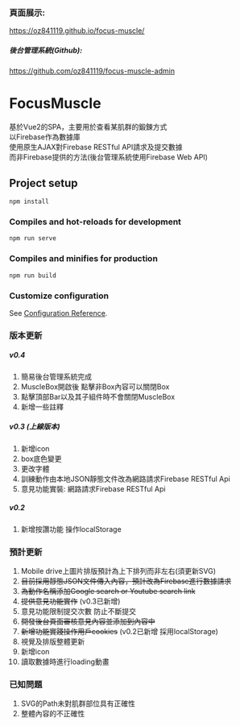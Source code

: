 ### 頁面展示: 
<https://oz841119.github.io/focus-muscle/>  

##### 後台管理系統(Github): 
<https://github.com/oz841119/focus-muscle-admin>


# FocusMuscle
基於Vue2的SPA，主要用於查看某肌群的鍛鍊方式  
以Firebase作為數據庫  
使用原生AJAX對Firebase RESTful API請求及提交數據  
而非Firebase提供的方法(後台管理系統使用Firebase Web API)

## Project setup
```
npm install
```

### Compiles and hot-reloads for development
```
npm run serve
```

### Compiles and minifies for production
```
npm run build
```

### Customize configuration
See [Configuration Reference](https://cli.vuejs.org/config/).




### 版本更新
##### v0.4
1. 簡易後台管理系統完成
2. MuscleBox開啟後 點擊非Box內容可以關閉Box
3. 點擊頂部Bar以及其子組件時不會關閉MuscleBox
4. 新增一些註釋

##### v0.3 (上線版本)
1. 新增icon
2. box底色變更
3. 更改字體
4. 訓練動作由本地JSON靜態文件改為網路請求Firebase RESTful Api
5. 意見功能實裝: 網路請求Firebase RESTful Api

##### v0.2
1. 新增按讚功能 操作localStorage

### 預計更新
1. Mobile drive上圖片排版預計為上下排列而非左右(須更新SVG)
2. ~~目前採用靜態JSON文件傳入內容，預計改為Firebase進行數據請求~~
3. ~~為動作名稱添加Google search or Youtube search link~~
4. ~~提供意見功能實作~~ (v0.3已新增)
4. 意見功能限制提交次數 防止不斷提交
5. ~~開發後台頁面審核意見內容並添加到內容中~~
6. ~~新增功能實踐操作用戶cookies~~ (v0.2已新增 採用localStorage)
7. 視覺及排版整體更新
8. 新增icon
9. 讀取數據時進行loading動畫

### 已知問題
1. SVG的Path未對肌群部位具有正確性
2. 整體內容的不正確性
